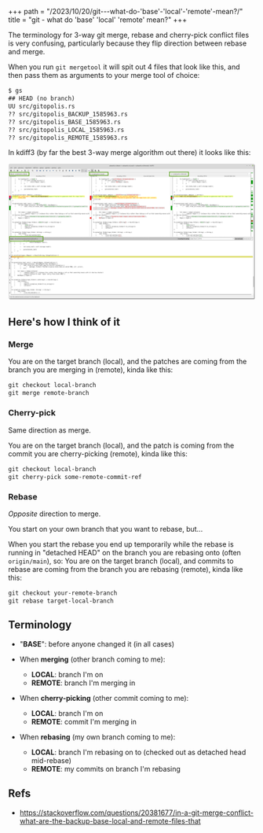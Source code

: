 +++
path = "/2023/10/20/git---what-do-'base'-'local'-'remote'-mean?/"
title = "git - what do 'base' 'local' 'remote' mean?"
+++

The terminology for 3-way git merge, rebase and cherry-pick conflict files is very confusing, particularly because they flip direction between rebase and merge.

When you run `git mergetool` it will spit out 4 files that look like this, and then pass them as arguments to your merge tool of choice:

```
$ gs 
## HEAD (no branch)
UU src/gitopolis.rs
?? src/gitopolis_BACKUP_1585963.rs
?? src/gitopolis_BASE_1585963.rs
?? src/gitopolis_LOCAL_1585963.rs
?? src/gitopolis_REMOTE_1585963.rs
```

In kdiff3 (by far the best 3-way merge algorithm out there) it looks like this:

![kdiff 3-way merge screenshot](/images/blog/git-kdiff-3way-merge.png)

## Here's how I think of it

### Merge

You are on the target branch (local), and the patches are coming from the branch you are merging in (remote), kinda like this:

```
git checkout local-branch
git merge remote-branch
```

### Cherry-pick

Same direction as merge.

You are on the target branch (local), and the patch is coming from the commit you are cherry-picking (remote), kinda like this:

```
git checkout local-branch
git cherry-pick some-remote-commit-ref
```

### Rebase

*Opposite* direction to merge.

You start on your own branch that you want to rebase, but...

When you start the rebase you end up temporarily while the rebase is running in "detached HEAD" on the branch you are rebasing onto (often `origin/main`), so:
You are on the target branch (local), and commits to rebase are coming from the branch you are rebasing (remote), kinda like this:

```
git checkout your-remote-branch
git rebase target-local-branch
```

## Terminology

- "**BASE**": before anyone changed it (in all cases)
- When **merging** (other branch coming to me):
	- **LOCAL**:  branch I'm on
	- **REMOTE**: branch I'm merging in

- When **cherry-picking** (other commit coming to me):
	- **LOCAL**:  branch I'm on
	- **REMOTE**: commit I'm merging in

- When **rebasing** (my own branch coming to me):
	- **LOCAL**:  branch I'm rebasing on to (checked out as detached head mid-rebase)
	- **REMOTE**: my commits on branch I'm rebasing

## Refs

* <https://stackoverflow.com/questions/20381677/in-a-git-merge-conflict-what-are-the-backup-base-local-and-remote-files-that>
